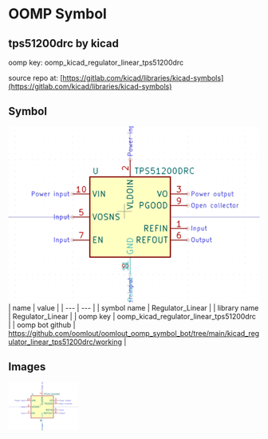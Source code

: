 # OOMP Symbol  
## tps51200drc  by kicad  
  
oomp key: oomp_kicad_regulator_linear_tps51200drc  
  
source repo at: [https://gitlab.com/kicad/libraries/kicad-symbols](https://gitlab.com/kicad/libraries/kicad-symbols)  
## Symbol  
  
[![working.png](working_600.png)](working.png)  
| name | value | 
| --- | --- | 
| symbol name | Regulator_Linear | 
| library name | Regulator_Linear | 
| oomp key | oomp_kicad_regulator_linear_tps51200drc | 
| oomp bot github | https://github.com/oomlout/oomlout_oomp_symbol_bot/tree/main/kicad_regulator_linear_tps51200drc/working | 
## Images  
  
[![working.png](working_140.png)](working.png)  
